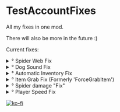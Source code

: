 # TestAccountFixes

All my fixes in one mod.

There will also be more in the future :)

Current fixes:<br>
<details> 
  <summary>° Spider Web Fix</summary> 

Fixes some issues with spider webs.

For example, the issue where you're stuck in a non-existent cobweb.

</details>

<details> 
  <summary>° Dog Sound Fix</summary> 

Gives dogs some hearing aids.

Allows them to hear shotgun shots, toggling the safety and reloading.<

Optionally, will also fix the silent sprint bug.

If you're a psychopa- Umm, I mean... Nice person...<br>
You might want to check out the "Chat is loud" config option.<br>
That will make chat messages attract dogs.

</details>

<details> 
  <summary>° Automatic Inventory Fix</summary> 

Ever got your hotbar stuck and couldn't interact with anything?

Well, this mod tries to fix that.

There's an automatic fix and a button to activate it manually.<br>
The default button is `comma`.

(Activating the fix manually will cause you to enter the glitched state!)

</details>

<details> 
  <summary>° Item Grab Fix (Formerly 'ForceGrabItem')</summary> 

Breaks the laws of physics to allow you to grab items behind InteractTriggers.

No more easter eggs lost due to someone throwing them too close to the main entrance.

No more beehives lost due to a troll putting them inside the item charger.

There's also a button that allows you to bypass the fix while holding it.<br>
The default button is `leftShift`.

</details>

<details> 
  <summary>° Spider damage "Fix"</summary> 

Well, this isn't really a fix, but I thought it could fit inside this mod anyway...

Allows you to adjust the damage dealt by spiders.

It is deactivated by default to honor the vanilla damage.

</details>

<details> 
  <summary>° Player Speed Fix</summary> 

Fixes players being critically injured while not under 20 HP

</details>

[![ko-fi](https://ko-fi.com/img/githubbutton_sm.svg)](https://ko-fi.com/P5P6ZWLCY)
